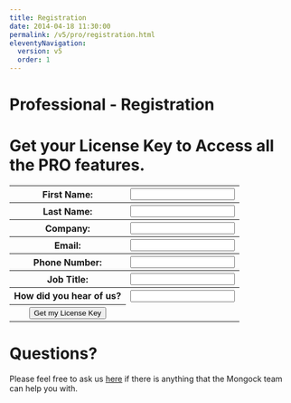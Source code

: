 ```yaml
---
title: Registration
date: 2014-04-18 11:30:00 
permalink: /v5/pro/registration.html
eleventyNavigation:
  version: v5
  order: 1
---
```

<h1 class="title">Professional - Registration</h1>


<script>

  //WIP Code
  function sendRequest(){
    var url = "https://getform.io/f/2300119f-54b1-40b4-8018-45d439a9affe";

    var xhr = new XMLHttpRequest();
    xhr.open("POST", url);

    xhr.setRequestHeader("Content-Type", "application/x-www-form-urlencoded");

    xhr.onreadystatechange = function () {
      if (xhr.readyState === 4) {
          console.log(xhr.status);
          console.log(xhr.responseText);
          if (xhr.status == 302) {
            location.href = "/pro/registration.html";
          }
          if (xhr.status == 429) {
            alert ("You must wait 60 seconds");
          }
      }};

    var name = document.getElementById("name").value;
    var lastname = document.getElementById("lastName").value;
    var company = document.getElementById("company").value;
    var email = document.getElementById("email").value;
    var phone = document.getElementById("phone").value;
    var title = document.getElementById("title").value;
    var feedback = document.getElementById("feedback").value;

    //ToDO: add validations

    var data = "name="+name+"&";
    var data += "lastname="+lastname+"&";
    var data += "company="+company+"&";
    var data += "email="+email+"&";
    var data += "phone="+phone+"&";
    var data += "title="+title+"&";
    var data += "feedback="+feedback;
              
    xhr.send(data);
  }
</script>

# Get your License Key to Access all the  <span class="professional">PRO</span> features. 

<table>
 <tr>
  <th>First Name:</th>
  <th><input type="text" id="name" name="name"/></th>
</tr>
<tr>
  <th>Last Name:</th>
  <th><input type="text" id="lastName" name="lastname"/></th>
</tr>
<tr>
  <th>Company:</th>
  <th><input type="text" id="company" name="company"/></th>
</tr>
<tr>
  <th>Email:</th>
  <th><input type="text" id="email" name="email"/></th>
</tr>
<tr>
  <th>Phone Number:</th>
  <th><input type="text" id="phone" name="phone"/></th>
</tr>
<tr>
  <th>Job Title:</th>
  <th><input type="text" id="title" name="title"/></th>
</tr>
<tr>
  <th>How did you hear of us?</th>
  <th><input type="text" id="feedback" name="feedback"/></th>
</tr>
</tr>
<th><button onClick="sendRequest();">Get my License Key</button> </th>
</tr>
</table>


# Questions? 

Please feel free to ask us [here](mailto:support@mongock.io) if there is anything that the Mongock team can help you with. 